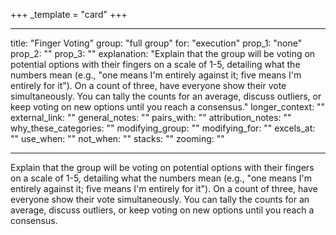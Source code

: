 +++
_template = "card"
+++

---
title: "Finger Voting"
group: "full group"
for: "execution"
prop_1: "none"
prop_2: ""
prop_3: ""
explanation: "Explain that the group will be voting on potential options with their fingers on a scale of 1-5, detailing what the numbers mean (e.g., \"one means I\'m entirely against it; five means I\'m entirely for it\"). On a count of three, have everyone show their vote simultaneously. You can tally the counts for an average, discuss outliers, or keep voting on new options until you reach a consensus."
longer_context: ""
external_link: ""
general_notes: ""
pairs_with: ""
attribution_notes: ""
why_these_categories: ""
modifying_group: ""
modifying_for: ""
excels_at: ""
use_when: ""
not_when: ""
stacks: ""
zooming: ""

---

Explain that the group will be voting on potential options with their fingers on a scale of 1-5, detailing what the numbers mean (e.g., "one means I'm entirely against it; five means I'm entirely for it"). On a count of three, have everyone show their vote simultaneously. You can tally the counts for an average, discuss outliers, or keep voting on new options until you reach a consensus.
